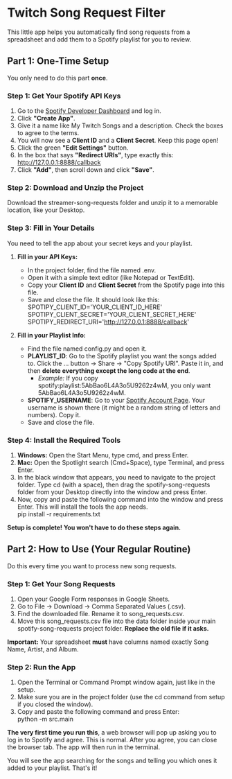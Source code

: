 # **Twitch Song Request Filter**

This little app helps you automatically find song requests from a spreadsheet and add them to a Spotify playlist for you to review.

## **Part 1: One-Time Setup**

You only need to do this part **once**.

### **Step 1: Get Your Spotify API Keys**

1. Go to the [Spotify Developer Dashboard](https://developer.spotify.com/dashboard/) and log in.  
2. Click **"Create App"**.  
3. Give it a name like My Twitch Songs and a description. Check the boxes to agree to the terms.  
4. You will now see a **Client ID** and a **Client Secret**. Keep this page open\!  
5. Click the green **"Edit Settings"** button.  
6. In the box that says **"Redirect URIs"**, type exactly this: http://127.0.0.1:8888/callback  
7. Click **"Add"**, then scroll down and click **"Save"**.

### **Step 2: Download and Unzip the Project**

Download the streamer-song-requests folder and unzip it to a memorable location, like your Desktop.

### **Step 3: Fill in Your Details**

You need to tell the app about your secret keys and your playlist.

1. **Fill in your API Keys:**  
   * In the project folder, find the file named .env.  
   * Open it with a simple text editor (like Notepad or TextEdit).  
   * Copy your **Client ID** and **Client Secret** from the Spotify page into this file.  
   * Save and close the file. It should look like this:  
     SPOTIPY\_CLIENT\_ID='YOUR\_CLIENT\_ID\_HERE'  
     SPOTIPY\_CLIENT\_SECRET='YOUR\_CLIENT\_SECRET\_HERE'  
     SPOTIPY\_REDIRECT\_URI='http://127.0.0.1:8888/callback'

2. **Fill in your Playlist Info:**  
   * Find the file named config.py and open it.  
   * **PLAYLIST\_ID**: Go to the Spotify playlist you want the songs added to. Click the ... button \-\> Share \-\> "Copy Spotify URI". Paste it in, and then **delete everything except the long code at the end**.  
     * *Example:* If you copy spotify:playlist:5AbBao6L4A3o5U9262z4wM, you only want 5AbBao6L4A3o5U9262z4wM.  
   * **SPOTIFY\_USERNAME**: Go to your [Spotify Account Page](https://www.spotify.com/account/overview/). Your username is shown there (it might be a random string of letters and numbers). Copy it.  
   * Save and close the file.

### **Step 4: Install the Required Tools**

1. **Windows:** Open the Start Menu, type cmd, and press Enter.  
2. **Mac:** Open the Spotlight search (Cmd+Space), type Terminal, and press Enter.  
3. In the black window that appears, you need to navigate to the project folder. Type cd (with a space), then drag the spotify-song-requests folder from your Desktop directly into the window and press Enter.  
4. Now, copy and paste the following command into the window and press Enter. This will install the tools the app needs.  
   pip install \-r requirements.txt

**Setup is complete\! You won't have to do these steps again.**

## **Part 2: How to Use (Your Regular Routine)**

Do this every time you want to process new song requests.

### **Step 1: Get Your Song Requests**

1. Open your Google Form responses in Google Sheets.  
2. Go to File \-\> Download \-\> Comma Separated Values (.csv).  
3. Find the downloaded file. Rename it to song\_requests.csv.  
4. Move this song\_requests.csv file into the data folder inside your main spotify-song-requests project folder. **Replace the old file if it asks.**

**Important:** Your spreadsheet **must** have columns named exactly Song Name, Artist, and Album.

### **Step 2: Run the App**

1. Open the Terminal or Command Prompt window again, just like in the setup.  
2. Make sure you are in the project folder (use the cd command from setup if you closed the window).  
3. Copy and paste the following command and press Enter:  
   python \-m src.main

**The very first time you run this**, a web browser will pop up asking you to log in to Spotify and agree. This is normal. After you agree, you can close the browser tab. The app will then run in the terminal.

You will see the app searching for the songs and telling you which ones it added to your playlist. That's it\!